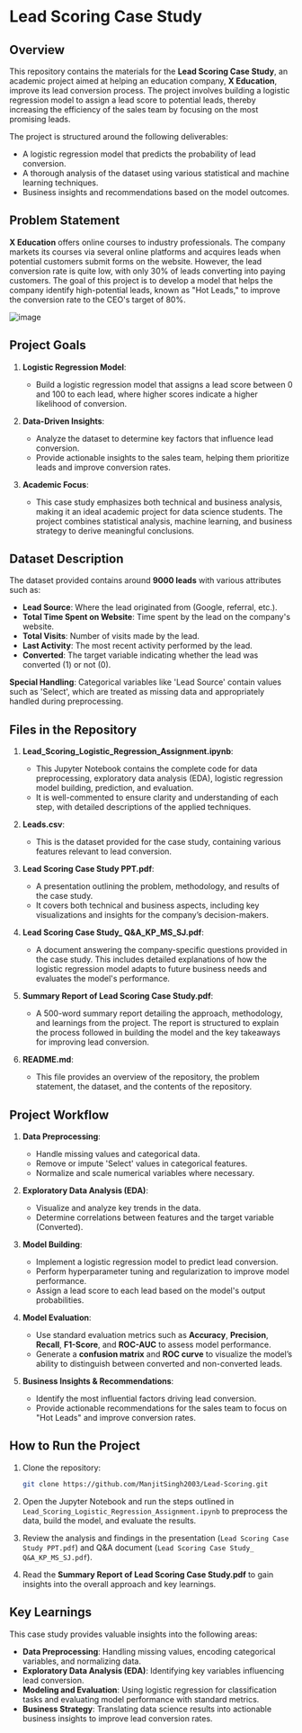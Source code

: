 # Lead Scoring Case Study

## Overview

This repository contains the materials for the **Lead Scoring Case Study**, an academic project aimed at helping an education company, **X Education**, improve its lead conversion process. The project involves building a logistic regression model to assign a lead score to potential leads, thereby increasing the efficiency of the sales team by focusing on the most promising leads.

The project is structured around the following deliverables:
- A logistic regression model that predicts the probability of lead conversion.
- A thorough analysis of the dataset using various statistical and machine learning techniques.
- Business insights and recommendations based on the model outcomes.

## Problem Statement

**X Education** offers online courses to industry professionals. The company markets its courses via several online platforms and acquires leads when potential customers submit forms on the website. However, the lead conversion rate is quite low, with only 30% of leads converting into paying customers. The goal of this project is to develop a model that helps the company identify high-potential leads, known as "Hot Leads," to improve the conversion rate to the CEO's target of 80%.

![image](https://github.com/user-attachments/assets/052c33c5-6bb1-46d8-ba1b-ae839d15e66d)


## Project Goals

1. **Logistic Regression Model**: 
   - Build a logistic regression model that assigns a lead score between 0 and 100 to each lead, where higher scores indicate a higher likelihood of conversion.

2. **Data-Driven Insights**:
   - Analyze the dataset to determine key factors that influence lead conversion.
   - Provide actionable insights to the sales team, helping them prioritize leads and improve conversion rates.

3. **Academic Focus**:
   - This case study emphasizes both technical and business analysis, making it an ideal academic project for data science students. The project combines statistical analysis, machine learning, and business strategy to derive meaningful conclusions.

## Dataset Description

The dataset provided contains around **9000 leads** with various attributes such as:
- **Lead Source**: Where the lead originated from (Google, referral, etc.).
- **Total Time Spent on Website**: Time spent by the lead on the company's website.
- **Total Visits**: Number of visits made by the lead.
- **Last Activity**: The most recent activity performed by the lead.
- **Converted**: The target variable indicating whether the lead was converted (1) or not (0).

**Special Handling**: Categorical variables like 'Lead Source' contain values such as 'Select', which are treated as missing data and appropriately handled during preprocessing.

## Files in the Repository

1. **Lead_Scoring_Logistic_Regression_Assignment.ipynb**:
   - This Jupyter Notebook contains the complete code for data preprocessing, exploratory data analysis (EDA), logistic regression model building, prediction, and evaluation. 
   - It is well-commented to ensure clarity and understanding of each step, with detailed descriptions of the applied techniques.

2. **Leads.csv**:
   - This is the dataset provided for the case study, containing various features relevant to lead conversion.

3. **Lead Scoring Case Study PPT.pdf**:
   - A presentation outlining the problem, methodology, and results of the case study.
   - It covers both technical and business aspects, including key visualizations and insights for the company’s decision-makers.

4. **Lead Scoring Case Study_ Q&A_KP_MS_SJ.pdf**:
   - A document answering the company-specific questions provided in the case study. This includes detailed explanations of how the logistic regression model adapts to future business needs and evaluates the model's performance.

5. **Summary Report of Lead Scoring Case Study.pdf**:
   - A 500-word summary report detailing the approach, methodology, and learnings from the project. The report is structured to explain the process followed in building the model and the key takeaways for improving lead conversion.

6. **README.md**:
   - This file provides an overview of the repository, the problem statement, the dataset, and the contents of the repository.

## Project Workflow

1. **Data Preprocessing**:
   - Handle missing values and categorical data.
   - Remove or impute 'Select' values in categorical features.
   - Normalize and scale numerical variables where necessary.

2. **Exploratory Data Analysis (EDA)**:
   - Visualize and analyze key trends in the data.
   - Determine correlations between features and the target variable (Converted).

3. **Model Building**:
   - Implement a logistic regression model to predict lead conversion.
   - Perform hyperparameter tuning and regularization to improve model performance.
   - Assign a lead score to each lead based on the model's output probabilities.

4. **Model Evaluation**:
   - Use standard evaluation metrics such as **Accuracy**, **Precision**, **Recall**, **F1-Score**, and **ROC-AUC** to assess model performance.
   - Generate a **confusion matrix** and **ROC curve** to visualize the model’s ability to distinguish between converted and non-converted leads.

5. **Business Insights & Recommendations**:
   - Identify the most influential factors driving lead conversion.
   - Provide actionable recommendations for the sales team to focus on "Hot Leads" and improve conversion rates.

## How to Run the Project

1. Clone the repository:
   ```bash
   git clone https://github.com/ManjitSingh2003/Lead-Scoring.git
   ```

2. Open the Jupyter Notebook and run the steps outlined in `Lead_Scoring_Logistic_Regression_Assignment.ipynb` to preprocess the data, build the model, and evaluate the results.

3. Review the analysis and findings in the presentation (`Lead Scoring Case Study PPT.pdf`) and Q&A document (`Lead Scoring Case Study_ Q&A_KP_MS_SJ.pdf`).

4. Read the **Summary Report of Lead Scoring Case Study.pdf** to gain insights into the overall approach and key learnings.

## Key Learnings

This case study provides valuable insights into the following areas:
- **Data Preprocessing**: Handling missing values, encoding categorical variables, and normalizing data.
- **Exploratory Data Analysis (EDA)**: Identifying key variables influencing lead conversion.
- **Modeling and Evaluation**: Using logistic regression for classification tasks and evaluating model performance with standard metrics.
- **Business Strategy**: Translating data science results into actionable business insights to improve lead conversion rates.
